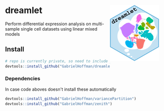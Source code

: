 # dreamlet <img src="man/figures/logo.png" align="right" alt="" width="160" />

Perform differential expression analysis on multi-sample single cell datasets using linear mixed models

## Install
```r
# repo is currently private, so need to include your userid and password
devtools::install_github("GabrielHoffman/dreamlet", auth_token=XXXXX)
```

### Dependencies
In case code aboves doesn't install these automatically
```r
devtools::install_github("GabrielHoffman/variancePartition")
devtools::install_github("GabrielHoffman/zenith")
```
